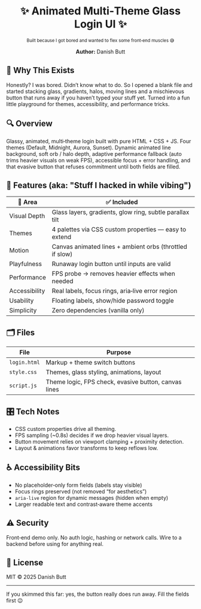 <div align="center">

# ✨ Animated Multi‑Theme Glass Login UI ✨

<sup>Built because I got bored and wanted to flex some front‑end muscles 😅</sup>

**Author:** Danish Butt

</div>

## 🧪 Why This Exists
Honestly? I was bored. Didn’t know what to do. So I opened a blank file and started stacking glass, gradients, halos, moving lines and a mischievous button that runs away if you haven’t typed your stuff yet. Turned into a fun little playground for themes, accessibility, and performance tricks.

## 🔍 Overview
Glassy, animated, multi‑theme login built with pure HTML + CSS + JS. Four themes (Default, Midnight, Aurora, Sunset). Dynamic animated line background, soft orb / halo depth, adaptive performance fallback (auto trims heavier visuals on weak FPS), accessible focus + error handling, and that evasive button that refuses commitment until both fields are filled.

## 🧬 Features (aka: "Stuff I hacked in while vibing")
| 💎 Area | ✅ Included |
|--------|-------------|
| Visual Depth | Glass layers, gradients, glow ring, subtle parallax tilt |
| Themes | 4 palettes via CSS custom properties — easy to extend |
| Motion | Canvas animated lines + ambient orbs (throttled if slow) |
| Playfulness | Runaway login button until inputs are valid |
| Performance | FPS probe -> removes heavier effects when needed |
| Accessibility | Real labels, focus rings, aria‑live error region |
| Usability | Floating labels, show/hide password toggle |
| Simplicity | Zero dependencies (vanilla only) |

## 🗂 Files
| File | Purpose |
|------|---------|
| `login.html` | Markup + theme switch buttons |
| `style.css` | Themes, glass styling, animations, layout |
| `script.js` | Theme logic, FPS check, evasive button, canvas lines |

## 🎛 Tech Notes
- CSS custom properties drive all theming.
- FPS sampling (~0.8s) decides if we drop heavier visual layers.
- Button movement relies on viewport clamping + proximity detection.
- Layout & animations favor transforms to keep reflows low.

## ♿ Accessibility Bits
- No placeholder‑only form fields (labels stay visible)
- Focus rings preserved (not removed “for aesthetics”)
- `aria-live` region for dynamic messages (hidden when empty)
- Larger readable text and contrast‑aware theme accents

## ⚠ Security
Front‑end demo only. No auth logic, hashing or network calls. Wire to a backend before using for anything real.

## 📜 License
MIT © 2025 Danish Butt

---
If you skimmed this far: yes, the button really does run away. Fill the fields first 😉
